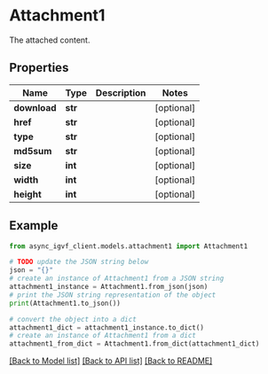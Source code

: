 # Attachment1

The attached content.

## Properties

Name | Type | Description | Notes
------------ | ------------- | ------------- | -------------
**download** | **str** |  | [optional] 
**href** | **str** |  | [optional] 
**type** | **str** |  | [optional] 
**md5sum** | **str** |  | [optional] 
**size** | **int** |  | [optional] 
**width** | **int** |  | [optional] 
**height** | **int** |  | [optional] 

## Example

```python
from async_igvf_client.models.attachment1 import Attachment1

# TODO update the JSON string below
json = "{}"
# create an instance of Attachment1 from a JSON string
attachment1_instance = Attachment1.from_json(json)
# print the JSON string representation of the object
print(Attachment1.to_json())

# convert the object into a dict
attachment1_dict = attachment1_instance.to_dict()
# create an instance of Attachment1 from a dict
attachment1_from_dict = Attachment1.from_dict(attachment1_dict)
```
[[Back to Model list]](../README.md#documentation-for-models) [[Back to API list]](../README.md#documentation-for-api-endpoints) [[Back to README]](../README.md)


